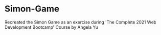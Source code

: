 # Simon-Game
Recreated the Simon Game as an exercise during 'The Complete 2021 Web Development Bootcamp' Course by Angela Yu
